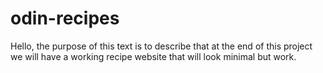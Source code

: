 # odin-recipes
Hello, the purpose of this text is to describe that at the end of this project we will have a working recipe website that will look minimal but work.
